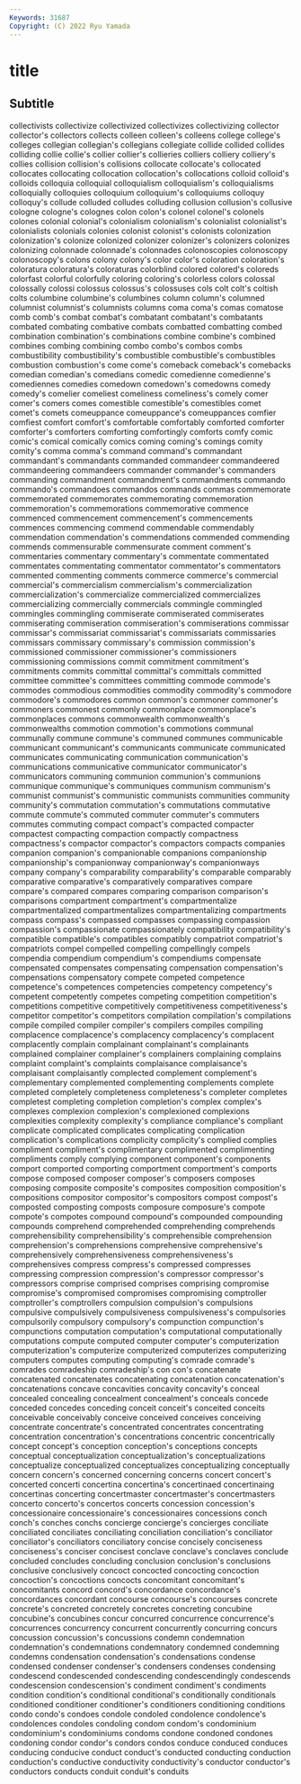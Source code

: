 ```yaml
---
Keywords: 31687
Copyright: (C) 2022 Ryu Yamada
---
```



# title

## Subtitle

collectivists collectivize collectivized collectivizes collectivizing collector collector's collectors collects colleen
colleen's colleens college college's colleges collegian collegian's collegians collegiate collide
collided collides colliding collie collie's collier collier's collieries colliers colliery
colliery's collies collision collision's collisions collocate collocate's collocated collocates collocating
collocation collocation's collocations colloid colloid's colloids colloquia colloquial colloquialism colloquialism's
colloquialisms colloquially colloquies colloquium colloquium's colloquiums colloquy colloquy's collude colluded
colludes colluding collusion collusion's collusive cologne cologne's colognes colon colon's
colonel colonel's colonels colones colonial colonial's colonialism colonialism's colonialist colonialist's
colonialists colonials colonies colonist colonist's colonists colonization colonization's colonize colonized
colonizer colonizer's colonizers colonizes colonizing colonnade colonnade's colonnades colonoscopies colonoscopy
colonoscopy's colons colony colony's color color's coloration coloration's coloratura coloratura's
coloraturas colorblind colored colored's coloreds colorfast colorful colorfully coloring coloring's
colorless colors colossal colossally colossi colossus colossus's colossuses cols colt
colt's coltish colts columbine columbine's columbines column column's columned columnist
columnist's columnists columns coma coma's comas comatose comb comb's combat
combat's combatant combatant's combatants combated combating combative combats combatted combatting
combed combination combination's combinations combine combine's combined combines combing combining
combo combo's combos combs combustibility combustibility's combustible combustible's combustibles combustion
combustion's come come's comeback comeback's comebacks comedian comedian's comedians comedic
comedienne comedienne's comediennes comedies comedown comedown's comedowns comedy comedy's comelier
comeliest comeliness comeliness's comely comer comer's comers comes comestible comestible's
comestibles comet comet's comets comeuppance comeuppance's comeuppances comfier comfiest comfort
comfort's comfortable comfortably comforted comforter comforter's comforters comforting comfortingly comforts
comfy comic comic's comical comically comics coming coming's comings comity
comity's comma comma's command command's commandant commandant's commandants commanded commandeer
commandeered commandeering commandeers commander commander's commanders commanding commandment commandment's commandments
commando commando's commandoes commandos commands commas commemorate commemorated commemorates commemorating
commemoration commemoration's commemorations commemorative commence commenced commencement commencement's commencements commences
commencing commend commendable commendably commendation commendation's commendations commended commending commends
commensurable commensurate comment comment's commentaries commentary commentary's commentate commentated commentates
commentating commentator commentator's commentators commented commenting comments commerce commerce's commercial
commercial's commercialism commercialism's commercialization commercialization's commercialize commercialized commercializes commercializing commercially
commercials commingle commingled commingles commingling commiserate commiserated commiserates commiserating commiseration
commiseration's commiserations commissar commissar's commissariat commissariat's commissariats commissaries commissars commissary
commissary's commission commission's commissioned commissioner commissioner's commissioners commissioning commissions commit
commitment commitment's commitments commits committal committal's committals committed committee committee's
committees committing commode commode's commodes commodious commodities commodity commodity's commodore
commodore's commodores common common's commoner commoner's commoners commonest commonly commonplace
commonplace's commonplaces commons commonwealth commonwealth's commonwealths commotion commotion's commotions communal
communally commune commune's communed communes communicable communicant communicant's communicants communicate
communicated communicates communicating communication communication's communications communicative communicator communicator's communicators
communing communion communion's communions communique communique's communiques communism communism's communist
communist's communistic communists communities community community's commutation commutation's commutations commutative
commute commute's commuted commuter commuter's commuters commutes commuting compact compact's
compacted compacter compactest compacting compaction compactly compactness compactness's compactor compactor's
compactors compacts companies companion companion's companionable companions companionship companionship's companionway
companionway's companionways company company's comparability comparability's comparable comparably comparative comparative's
comparatively comparatives compare compare's compared compares comparing comparison comparison's comparisons
compartment compartment's compartmentalize compartmentalized compartmentalizes compartmentalizing compartments compass compass's compassed
compasses compassing compassion compassion's compassionate compassionately compatibility compatibility's compatible compatible's
compatibles compatibly compatriot compatriot's compatriots compel compelled compelling compellingly compels
compendia compendium compendium's compendiums compensate compensated compensates compensating compensation compensation's
compensations compensatory compete competed competence competence's competences competencies competency competency's
competent competently competes competing competition competition's competitions competitive competitively competitiveness
competitiveness's competitor competitor's competitors compilation compilation's compilations compile compiled compiler
compiler's compilers compiles compiling complacence complacence's complacency complacency's complacent complacently
complain complainant complainant's complainants complained complainer complainer's complainers complaining complains
complaint complaint's complaints complaisance complaisance's complaisant complaisantly complected complement complement's
complementary complemented complementing complements complete completed completely completeness completeness's completer
completes completest completing completion completion's complex complex's complexes complexion complexion's
complexioned complexions complexities complexity complexity's compliance compliance's compliant complicate complicated
complicates complicating complication complication's complications complicity complicity's complied complies compliment
compliment's complimentary complimented complimenting compliments comply complying component component's components
comport comported comporting comportment comportment's comports compose composed composer composer's
composers composes composing composite composite's composites composition composition's compositions compositor
compositor's compositors compost compost's composted composting composts composure composure's compote
compote's compotes compound compound's compounded compounding compounds comprehend comprehended comprehending
comprehends comprehensibility comprehensibility's comprehensible comprehension comprehension's comprehensions comprehensive comprehensive's comprehensively
comprehensiveness comprehensiveness's comprehensives compress compress's compressed compresses compressing compression compression's
compressor compressor's compressors comprise comprised comprises comprising compromise compromise's compromised
compromises compromising comptroller comptroller's comptrollers compulsion compulsion's compulsions compulsive compulsively
compulsiveness compulsiveness's compulsories compulsorily compulsory compulsory's compunction compunction's compunctions computation
computation's computational computationally computations compute computed computer computer's computerization computerization's
computerize computerized computerizes computerizing computers computes computing computing's comrade comrade's
comrades comradeship comradeship's con con's concatenate concatenated concatenates concatenating concatenation
concatenation's concatenations concave concavities concavity concavity's conceal concealed concealing concealment
concealment's conceals concede conceded concedes conceding conceit conceit's conceited conceits
conceivable conceivably conceive conceived conceives conceiving concentrate concentrate's concentrated concentrates
concentrating concentration concentration's concentrations concentric concentrically concept concept's conception conception's
conceptions concepts conceptual conceptualization conceptualization's conceptualizations conceptualize conceptualized conceptualizes conceptualizing
conceptually concern concern's concerned concerning concerns concert concert's concerted concerti
concertina concertina's concertinaed concertinaing concertinas concerting concertmaster concertmaster's concertmasters concerto
concerto's concertos concerts concession concession's concessionaire concessionaire's concessionaires concessions conch
conch's conches conchs concierge concierge's concierges conciliate conciliated conciliates conciliating
conciliation conciliation's conciliator conciliator's conciliators conciliatory concise concisely conciseness conciseness's
conciser concisest conclave conclave's conclaves conclude concluded concludes concluding conclusion
conclusion's conclusions conclusive conclusively concoct concocted concocting concoction concoction's concoctions
concocts concomitant concomitant's concomitants concord concord's concordance concordance's concordances concordant
concourse concourse's concourses concrete concrete's concreted concretely concretes concreting concubine
concubine's concubines concur concurred concurrence concurrence's concurrences concurrency concurrent concurrently
concurring concurs concussion concussion's concussions condemn condemnation condemnation's condemnations condemnatory
condemned condemning condemns condensation condensation's condensations condense condensed condenser condenser's
condensers condenses condensing condescend condescended condescending condescendingly condescends condescension condescension's
condiment condiment's condiments condition condition's conditional conditional's conditionally conditionals conditioned
conditioner conditioner's conditioners conditioning conditions condo condo's condoes condole condoled
condolence condolence's condolences condoles condoling condom condom's condominium condominium's condominiums
condoms condone condoned condones condoning condor condor's condors condos conduce
conduced conduces conducing conducive conduct conduct's conducted conducting conduction conduction's
conductive conductivity conductivity's conductor conductor's conductors conducts conduit conduit's conduits
